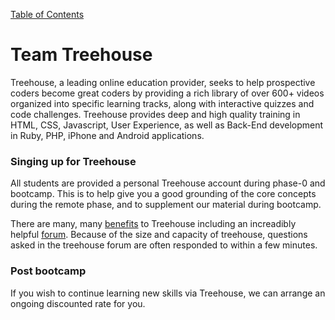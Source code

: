 [Table of Contents](readme.md)  

# Team Treehouse 

Treehouse, a leading online education provider, seeks to help prospective coders become great coders by providing a rich library of over 600+ videos organized into specific learning tracks, along with interactive quizzes and code challenges. Treehouse provides deep and high quality training in HTML, CSS, Javascript, User Experience, as well as Back-End development in Ruby, PHP, iPhone and Android applications.

### Singing up for Treehouse
All students are provided a personal Treehouse account during phase-0 and bootcamp. This is to help give you a good grounding of the core concepts during the remote phase, and to supplement our material during bootcamp. 

There are many, many [benefits](http://teamtreehouse.com/features) to Treehouse including an increadibly helpful [forum](https://teamtreehouse.com/forum). Because of the size and capacity of treehouse, questions asked in the treehouse forum are often responded to within a few minutes. 

### Post bootcamp 
If you wish to continue learning new skills via Treehouse, we can arrange an ongoing discounted rate for you. 
